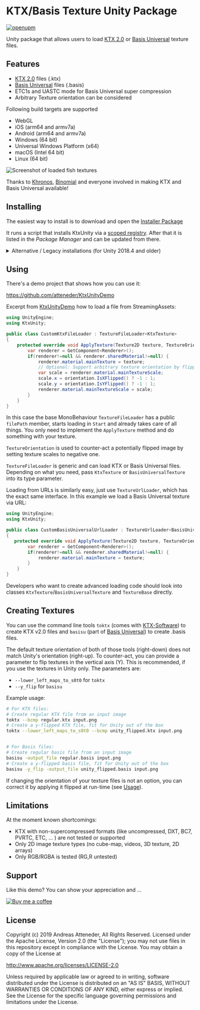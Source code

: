 # KTX/Basis Texture Unity Package

[![openupm](https://img.shields.io/npm/v/com.atteneder.ktx?label=openupm&registry_uri=https://package.openupm.com)](https://openupm.com/packages/com.atteneder.ktx/)

Unity package that allows users to load [KTX 2.0](https://github.com/KhronosGroup/KTX-Software) or [Basis Universal](https://github.com/BinomialLLC/basis_universal) texture files.

## Features

- [KTX 2.0](https://github.com/KhronosGroup/KTX-Software) files (.ktx)
- [Basis Universal](https://github.com/BinomialLLC/basis_universal) files (.basis)
- ETC1s and UASTC mode for Basis Universal super compression
- Arbitrary Texture orientation can be considered

Following build targets are supported

- WebGL
- iOS (arm64 and armv7a)
- Android (arm64 and armv7a)
- Windows (64 bit)
- Universal Windows Platform (x64)
- macOS (Intel 64 bit)
- Linux (64 bit)

![Screenshot of loaded fish textures](https://github.com/atteneder/BasisUniversalUnityDemo/raw/master/Images/fishes.png "Lots of fish basis universal textures loaded via BasisUniversalUnity")

Thanks to [Khronos](https://www.khronos.org), [Binomial](http://www.binomial.info) and everyone involved in making KTX and Basis Universal available!

## Installing

The easiest way to install is to download and open the [Installer Package](https://package-installer.glitch.me/v1/installer/Atteneder/com.atteneder.ktx?registry=https%3A%2F%2Fpackage.openupm.com&scope=com.atteneder)

It runs a script that installs KtxUnity via a [scoped registry](https://docs.unity3d.com/Manual/upm-scoped.html). After that it is listed in the *Package Manager* and can be updated from there.

<details><summary>Alternative / Legacy installations (for Unity 2018.4 and older)</summary>

Install manually via package URL

You have to manually add the package's URL into your [project manifest](https://docs.unity3d.com/Manual/upm-manifestPrj.html)

Inside your Unity project there's the folder `Packages` containing a file called `manifest.json`. You have to open it and add the following line inside the `dependencies` category:

```json
"com.atteneder.ktx": "https://gitlab.com/atteneder/ktxunity.git",
```

It should look something like this:

```json
{
  "dependencies": {
    "com.atteneder.ktx": "https://gitlab.com/atteneder/ktxunity.git",
    "com.unity.modules.unitywebrequest": "1.0.0"
    ...
  }
}
```

Next time you open your project in Unity, it will download the package automatically. You have to have a GIT LFS client (large file support) installed on your system. Otherwise you will get an error that the native library file (dll on Windows) is corrupt. There's more detail about how to add packages via GIT URLs in the [Unity documentation](https://docs.unity3d.com/Manual/upm-git.html).

</details>

## Using

There's a demo project that shows how you can use it:

<https://github.com/atteneder/KtxUnityDemo>

Excerpt from [KtxUnityDemo](https://github.com/atteneder/KtxUnityDemo/blob/master/Assets/Scripts/CustomKtxFileLoader.cs) how to load a file from StreamingAssets:

```C#
using UnityEngine;
using KtxUnity;

public class CustomKtxFileLoader : TextureFileLoader<KtxTexture>
{
    protected override void ApplyTexture(Texture2D texture, TextureOrientation orientation) {
        var renderer = GetComponent<Renderer>();
        if(renderer!=null && renderer.sharedMaterial!=null) {
            renderer.material.mainTexture = texture;
            // Optional: Support arbitrary texture orientation by flipping the texture if necessary
            var scale = renderer.material.mainTextureScale;
            scale.x = orientation.IsXFlipped() ? -1 : 1;
            scale.y = orientation.IsYFlipped() ? -1 : 1;
            renderer.material.mainTextureScale = scale;
        }
    }
}
```

In this case the base MonoBehaviour `TextureFileLoader` has a public `filePath` member, starts loading in `Start` and  already takes care of all things. You only need to implement the `ApplyTexture` method and do something with your texture.

`TextureOrientation` is used to counter-act a potentially flipped image by setting texture scales to negative one.

`TextureFileLoader` is generic and can load KTX or Basis Universal files. Depending on what you need, pass `KtxTexture` or `BasisUniversalTexture` into its type parameter.

Loading from URLs is similarly easy, just use `TextureUrlLoader`, which has the exact same interface. In this example we load a Basis Universal texture via URL:

```C#
using UnityEngine;
using KtxUnity;

public class CustomBasisUniversalUrlLoader : TextureUrlLoader<BasisUniversalTexture>
{
   protected override void ApplyTexture(Texture2D texture, TextureOrientation orientation) {
        var renderer = GetComponent<Renderer>();
        if(renderer!=null && renderer.sharedMaterial!=null) {
            renderer.material.mainTexture = texture;
        }
    }
}
```

Developers who want to create advanced loading code should look into classes `KtxTexture`/`BasisUniversalTexture` and `TextureBase` directly.

## Creating Textures

You can use the command line tools `toktx` (comes with [KTX-Software](https://github.com/KhronosGroup/KTX-Software)) to create KTX v2.0 files and `basisu` (part of [Basis Universal](https://github.com/BinomialLLC/basis_universal)) to create .basis files.

The default texture orientation of both of those tools (right-down) does not match Unity's orientation (right-up). To counter-act, you can provide a parameter to flip textures in the vertical axis (Y). This is recommended, if you use the textures in Unity only. The parameters are:

- `--lower_left_maps_to_s0t0` for `toktx`
- `--y_flip` for `basisu`

Example usage:

```bash
# For KTX files:
# Create regular KTX file from an input image
toktx --bcmp regular.ktx input.png
# Create a y-flipped KTX file, fit for Unity out of the box
toktx --lower_left_maps_to_s0t0 --bcmp unity_flipped.ktx input.png


# For Basis files:
# Create regular basis file from an input image
basisu -output_file regular.basis input.png
# Create a y-flipped basis file, fit for Unity out of the box
basisu -y_flip -output_file unity_flipped.basis input.png
```

If changing the orientation of your texture files is not an option, you can correct it by applying it flipped at run-time (see [Usage](#using)).

## Limitations

At the moment known shortcomings:

- KTX with non-supercompressed formats (like uncompressed, DXT, BC7, PVRTC, ETC, … ) are not tested or supported
- Only 2D image texture types (no cube-map, videos, 3D texture, 2D arrays)
- Only RGB/RGBA is tested (RG,R untested)

## Support

Like this demo? You can show your appreciation and ...

[![Buy me a coffee](https://az743702.vo.msecnd.net/cdn/kofi1.png?v=0)](https://ko-fi.com/C0C3BW7G)

## License

Copyright (c) 2019 Andreas Atteneder, All Rights Reserved.
Licensed under the Apache License, Version 2.0 (the "License");
you may not use files in this repository except in compliance with the License.
You may obtain a copy of the License at

   <http://www.apache.org/licenses/LICENSE-2.0>

Unless required by applicable law or agreed to in writing, software
distributed under the License is distributed on an "AS IS" BASIS,
WITHOUT WARRANTIES OR CONDITIONS OF ANY KIND, either express or implied.
See the License for the specific language governing permissions and
limitations under the License.
